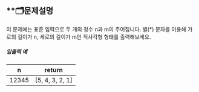 ## **🗂문제설명

이 문제에는 표준 입력으로 두 개의 정수 n과 m이 주어집니다.
별(*) 문자를 이용해 가로의 길이가 n, 세로의 길이가 m인 직사각형 형태를 출력해보세요.

##### 입출력 예

| n           | return         |
| ------------| -------------- |
| 12345       | [5, 4, 3, 2, 1]|

